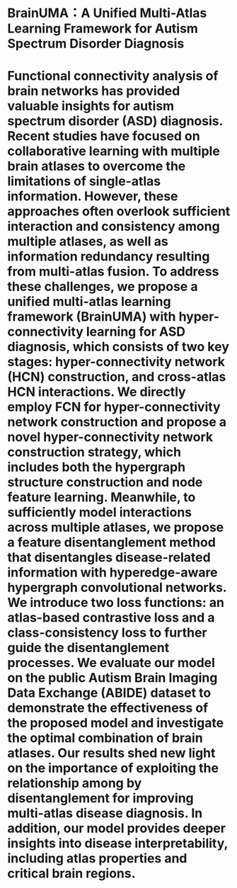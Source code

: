 # BrainUMA：A Unified Multi-Atlas Learning Framework for Autism Spectrum Disorder Diagnosis
# Functional connectivity analysis of brain networks has provided valuable insights for autism spectrum disorder (ASD) diagnosis. Recent studies have focused on collaborative learning with multiple brain atlases to overcome the limitations of single-atlas information. However, these approaches often overlook sufficient interaction and consistency among multiple atlases, as well as information redundancy resulting from multi-atlas fusion. To address these challenges, we propose a unified multi-atlas learning framework (BrainUMA) with hyper-connectivity learning for ASD diagnosis, which consists of two key stages: hyper-connectivity network (HCN) construction, and cross-atlas HCN interactions. We directly employ FCN for hyper-connectivity network construction and propose a novel hyper-connectivity network construction strategy, which includes both the hypergraph structure construction and node feature learning. Meanwhile, to sufficiently model interactions across multiple atlases, we propose a feature disentanglement method that disentangles disease-related information with hyperedge-aware hypergraph convolutional networks. We introduce two loss functions: an atlas-based contrastive loss and a class-consistency loss to further guide the disentanglement processes. We evaluate our model on the public Autism Brain Imaging Data Exchange (ABIDE) dataset to demonstrate the effectiveness of the proposed model and investigate the optimal combination of brain atlases. Our results shed new light on the importance of exploiting the relationship among by disentanglement for improving multi-atlas disease diagnosis. In addition, our model provides deeper insights into disease interpretability, including atlas properties and critical brain regions.
